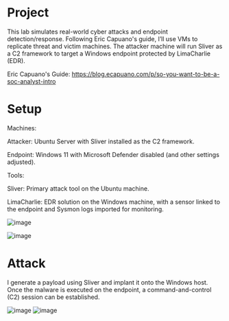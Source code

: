 # Project
This lab simulates real-world cyber attacks and endpoint detection/response. Following Eric Capuano's guide, I’ll use VMs to replicate threat and victim machines. The attacker machine will run Sliver as a C2 framework to target a Windows endpoint protected by LimaCharlie (EDR).

Eric Capuano's Guide: https://blog.ecapuano.com/p/so-you-want-to-be-a-soc-analyst-intro
# Setup
Machines:

Attacker: Ubuntu Server with Sliver installed as the C2 framework.

Endpoint: Windows 11 with Microsoft Defender disabled (and other settings adjusted).

Tools:

Sliver: Primary attack tool on the Ubuntu machine.

LimaCharlie: EDR solution on the Windows machine, with a sensor linked to the endpoint and Sysmon logs imported for monitoring.


![image](https://github.com/user-attachments/assets/6a93b00b-df68-4222-96c4-2084560a158d)

![image](https://github.com/user-attachments/assets/7bf99267-b1b1-40ec-b023-6e0b61f008df)
# Attack
I generate a payload using Sliver and implant it onto the Windows host. Once the malware is executed on the endpoint, a command-and-control (C2) session can be established.

![image](https://github.com/user-attachments/assets/60ba5db6-adac-4749-9446-e72594ab2869)
![image](https://github.com/user-attachments/assets/9f7a9db3-4410-4bc4-9f8c-61fc9b9ee265)

